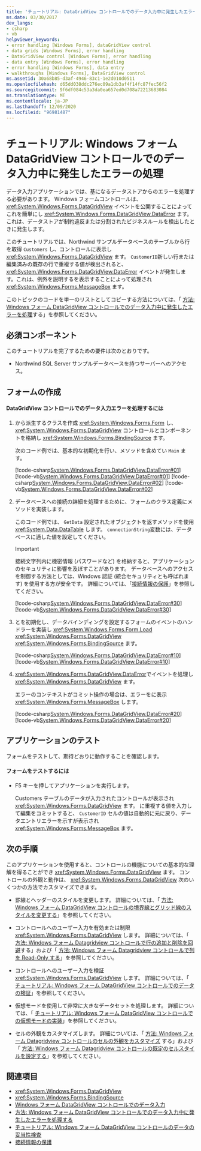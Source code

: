 ```yaml
---
title: 'チュートリアル: DataGridView コントロールでのデータ入力中に発生したエラーの処理'
ms.date: 03/30/2017
dev_langs:
- csharp
- vb
helpviewer_keywords:
- error handling [Windows Forms], dataGridView control
- data grids [Windows Forms], error handling
- DataGridView control [Windows Forms], error handling
- data entry [Windows Forms], error handling
- error handling [Windows Forms], data entry
- walkthroughs [Windows Forms], DataGridView control
ms.assetid: 30a68b85-d3af-4946-83c1-1e2d010d0511
ms.openlocfilehash: d65dd038ddc276ec09a1db3af4f14fc87fec56f2
ms.sourcegitcommit: 9f6df084c53a3da0ea657ed0d708a72213683084
ms.translationtype: MT
ms.contentlocale: ja-JP
ms.lasthandoff: 12/09/2020
ms.locfileid: "96981487"
---
```

# <a name="walkthrough-handling-errors-that-occur-during-data-entry-in-the-windows-forms-datagridview-control"></a>チュートリアル: Windows フォーム DataGridView コントロールでのデータ入力中に発生したエラーの処理

データ入力アプリケーションでは、基になるデータストアからのエラーを処理する必要があります。 Windows フォームコントロールは、 <xref:System.Windows.Forms.DataGridView> イベントを公開することによってこれを簡単にし <xref:System.Windows.Forms.DataGridView.DataError> ます。これは、データストアが制約違反または分割されたビジネスルールを検出したときに発生します。

このチュートリアルでは、Northwind サンプルデータベースのテーブルから行を取得 `Customers` し、コントロールに表示し <xref:System.Windows.Forms.DataGridView> ます。 `CustomerID`新しい行または編集済みの既存の行で重複する値が検出されると、 <xref:System.Windows.Forms.DataGridView.DataError> イベントが発生します。これは、例外を説明するを表示することによって処理され <xref:System.Windows.Forms.MessageBox> ます。

このトピックのコードを単一のリストとしてコピーする方法については、「 [方法: Windows フォーム DataGridView コントロールでのデータ入力中に発生したエラーを処理](handle-errors-that-occur-during-data-entry-in-the-datagrid.md)する」を参照してください。

## <a name="prerequisites"></a>必須コンポーネント

このチュートリアルを完了するための要件は次のとおりです。

- Northwind SQL Server サンプルデータベースを持つサーバーへのアクセス。

## <a name="creating-the-form"></a>フォームの作成

#### <a name="to-handle-data-entry-errors-in-the-datagridview-control"></a>DataGridView コントロールでのデータ入力エラーを処理するには

1. から派生するクラスを作成 <xref:System.Windows.Forms.Form> し、 <xref:System.Windows.Forms.DataGridView> コントロールとコンポーネントを格納し <xref:System.Windows.Forms.BindingSource> ます。

    次のコード例では、基本的な初期化を行い、メソッドを含めてい `Main` ます。

    [!code-csharp[System.Windows.Forms.DataGridView.DataError#01](~/samples/snippets/csharp/VS_Snippets_Winforms/System.Windows.Forms.DataGridView.DataError/CS/errorhandling.cs#01)]
    [!code-vb[System.Windows.Forms.DataGridView.DataError#01](~/samples/snippets/visualbasic/VS_Snippets_Winforms/System.Windows.Forms.DataGridView.DataError/VB/errorhandling.vb#01)]
    [!code-csharp[System.Windows.Forms.DataGridView.DataError#02](~/samples/snippets/csharp/VS_Snippets_Winforms/System.Windows.Forms.DataGridView.DataError/CS/errorhandling.cs#02)]
    [!code-vb[System.Windows.Forms.DataGridView.DataError#02](~/samples/snippets/visualbasic/VS_Snippets_Winforms/System.Windows.Forms.DataGridView.DataError/VB/errorhandling.vb#02)]

2. データベースへの接続の詳細を処理するために、フォームのクラス定義にメソッドを実装します。

    このコード例では、 `GetData` 設定されたオブジェクトを返すメソッドを使用 <xref:System.Data.DataTable> します。 `connectionString`変数には、データベースに適した値を設定してください。

    > [!IMPORTANT]
    > 接続文字列内に機密情報 (パスワードなど) を格納すると、アプリケーションのセキュリティに影響を及ぼすことがあります。 データベースへのアクセスを制御する方法としては、Windows 認証 (統合セキュリティとも呼ばれます) を使用する方が安全です。 詳細については、「[接続情報の保護](/dotnet/framework/data/adonet/protecting-connection-information)」を参照してください。

    [!code-csharp[System.Windows.Forms.DataGridView.DataError#30](~/samples/snippets/csharp/VS_Snippets_Winforms/System.Windows.Forms.DataGridView.DataError/CS/errorhandling.cs#30)]
    [!code-vb[System.Windows.Forms.DataGridView.DataError#30](~/samples/snippets/visualbasic/VS_Snippets_Winforms/System.Windows.Forms.DataGridView.DataError/VB/errorhandling.vb#30)]

3. とを初期化し、データバインディングを設定するフォームのイベントのハンドラーを実装し <xref:System.Windows.Forms.Form.Load> <xref:System.Windows.Forms.DataGridView> <xref:System.Windows.Forms.BindingSource> ます。

    [!code-csharp[System.Windows.Forms.DataGridView.DataError#10](~/samples/snippets/csharp/VS_Snippets_Winforms/System.Windows.Forms.DataGridView.DataError/CS/errorhandling.cs#10)]
    [!code-vb[System.Windows.Forms.DataGridView.DataError#10](~/samples/snippets/visualbasic/VS_Snippets_Winforms/System.Windows.Forms.DataGridView.DataError/VB/errorhandling.vb#10)]

4. <xref:System.Windows.Forms.DataGridView.DataError>でイベントを処理し <xref:System.Windows.Forms.DataGridView> ます。

    エラーのコンテキストがコミット操作の場合は、エラーをに表示 <xref:System.Windows.Forms.MessageBox> します。

    [!code-csharp[System.Windows.Forms.DataGridView.DataError#20](~/samples/snippets/csharp/VS_Snippets_Winforms/System.Windows.Forms.DataGridView.DataError/CS/errorhandling.cs#20)]
    [!code-vb[System.Windows.Forms.DataGridView.DataError#20](~/samples/snippets/visualbasic/VS_Snippets_Winforms/System.Windows.Forms.DataGridView.DataError/VB/errorhandling.vb#20)]

## <a name="testing-the-application"></a>アプリケーションのテスト

フォームをテストして、期待どおりに動作することを確認します。

#### <a name="to-test-the-form"></a>フォームをテストするには

- F5 キーを押してアプリケーションを実行します。

  Customers テーブルのデータが入力されたコントロールが表示され <xref:System.Windows.Forms.DataGridView> ます。 に重複する値を入力して編集をコミットすると、 `CustomerID` セルの値は自動的に元に戻り、データエントリエラーを示すが表示され <xref:System.Windows.Forms.MessageBox> ます。

## <a name="next-steps"></a>次の手順

このアプリケーションを使用すると、コントロールの機能についての基本的な理解を得ることができ <xref:System.Windows.Forms.DataGridView> ます。 コントロールの外観と動作は、 <xref:System.Windows.Forms.DataGridView> 次のいくつかの方法でカスタマイズできます。

- 罫線とヘッダーのスタイルを変更します。 詳細については、「 [方法: Windows フォーム DataGridView コントロールの境界線とグリッド線のスタイルを変更する](change-the-border-and-gridline-styles-in-the-datagrid.md)」を参照してください。

- コントロールへのユーザー入力を有効または制限 <xref:System.Windows.Forms.DataGridView> します。 詳細については、「 [方法: Windows フォーム Datagridview コントロールで行の追加と削除を回避](prevent-row-addition-and-deletion-datagridview.md)する」および「 [方法: Windows フォーム Datagridview コントロールで列を Read-Only する](how-to-make-columns-read-only-in-the-windows-forms-datagridview-control.md)」を参照してください。

- コントロールへのユーザー入力を検証 <xref:System.Windows.Forms.DataGridView> します。 詳細については、「 [チュートリアル: Windows フォーム DataGridView コントロールでのデータの検証](walkthrough-validating-data-in-the-windows-forms-datagridview-control.md)」を参照してください。

- 仮想モードを使用して非常に大きなデータセットを処理します。 詳細については、「 [チュートリアル: Windows フォーム DataGridView コントロールでの仮想モードの実装](implementing-virtual-mode-wf-datagridview-control.md)」を参照してください。

- セルの外観をカスタマイズします。 詳細については、「 [方法: Windows フォーム Datagridview コントロールのセルの外観をカスタマイズ](customize-the-appearance-of-cells-in-the-datagrid.md) する」および「 [方法: Windows フォーム Datagridview コントロールの既定のセルスタイルを設定する](how-to-set-default-cell-styles-for-the-windows-forms-datagridview-control.md)」を参照してください。

## <a name="see-also"></a>関連項目

- <xref:System.Windows.Forms.DataGridView>
- <xref:System.Windows.Forms.BindingSource>
- [Windows フォーム DataGridView コントロールでのデータ入力](data-entry-in-the-windows-forms-datagridview-control.md)
- [方法: Windows フォーム DataGridView コントロールでのデータ入力中に発生したエラーを処理する](handle-errors-that-occur-during-data-entry-in-the-datagrid.md)
- [チュートリアル: Windows フォーム DataGridView コントロールのデータの妥当性検査](walkthrough-validating-data-in-the-windows-forms-datagridview-control.md)
- [接続情報の保護](/dotnet/framework/data/adonet/protecting-connection-information)
